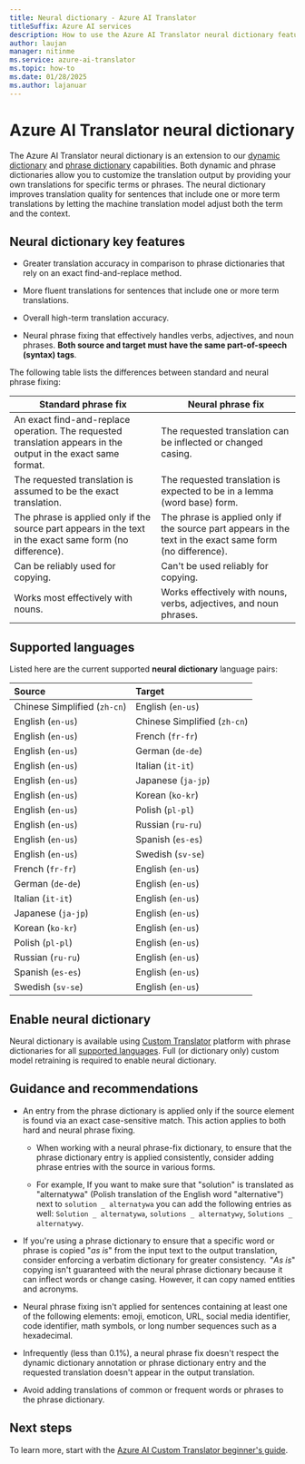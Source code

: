 ```yaml
---
title: Neural dictionary - Azure AI Translator
titleSuffix: Azure AI services
description: How to use the Azure AI Translator neural dictionary feature.
author: laujan
manager: nitinme
ms.service: azure-ai-translator
ms.topic: how-to
ms.date: 01/28/2025
ms.author: lajanuar
---
```


# Azure AI Translator neural dictionary

The Azure AI Translator neural dictionary is an extension to our [dynamic dictionary](use-dynamic-dictionary.md) and [phrase dictionary](../../custom-translator/concepts/dictionaries.md#phrase-dictionary) capabilities. Both dynamic and phrase dictionaries allow you to customize the translation output by providing your own translations for specific terms or phrases. The neural dictionary improves translation quality for sentences that include one or more term translations by letting the machine translation model adjust both the term and the context.

## Neural dictionary key features

* Greater translation accuracy in comparison to phrase dictionaries that rely on an exact find-and-replace method.

* More fluent translations for sentences that include one or more term translations.

* Overall high-term translation accuracy.

* Neural phrase fixing that effectively handles verbs, adjectives, and noun phrases. **Both source and target must have the same part-of-speech (syntax) tags**.

The following table lists the differences between standard and neural phrase fixing:

|Standard phrase fix | Neural phrase fix|
|--------------------|------------------
|An exact find-and-replace operation. The requested translation appears in the output in the exact same format. | The requested translation can be inflected or changed casing.|
|The requested translation is assumed to be the exact translation. |The requested translation is expected to be in a lemma (word base) form.|
|The phrase is applied only if the source part appears in the text in the exact same form (no difference). | The phrase is applied only if the source part appears in the text in the exact same form (no difference).|
|Can be reliably used for copying. | Can't be used reliably for copying.|
|Works most effectively with nouns. |Works effectively with nouns, verbs, adjectives, and noun phrases.|

## Supported languages

Listed here are the current supported **neural dictionary** language pairs:

|Source|Target|
|:----|:----|
|Chinese Simplified (`zh-cn`)|English (`en-us`)|
|English (`en-us`)|Chinese Simplified (`zh-cn`)|
|English (`en-us`)|French (`fr-fr`)|
|English (`en-us`)|German (`de-de`)|
|English (`en-us`)|Italian (`it-it`)|
|English (`en-us`)|Japanese (`ja-jp`)|
|English (`en-us`)|Korean (`ko-kr`)|
|English (`en-us`)|Polish (`pl-pl`)|
|English (`en-us`)|Russian (`ru-ru`)|
|English (`en-us`)|Spanish (`es-es`)|
|English (`en-us`)|Swedish (`sv-se`)|
|French (`fr-fr`)|English (`en-us`)|
|German (`de-de`)|English (`en-us`)|
|Italian (`it-it`)|English (`en-us`)|
|Japanese (`ja-jp`)|English (`en-us`)|
|Korean (`ko-kr`)|English (`en-us`)|
|Polish (`pl-pl`)|English (`en-us`)|
|Russian (`ru-ru`)|English (`en-us`)|
|Spanish (`es-es`)|English (`en-us`)|
|Swedish (`sv-se`)|English (`en-us`)|

## Enable neural dictionary

Neural dictionary is available using [Custom Translator](https://portal.customtranslator.azure.ai/) platform with phrase dictionaries for all [supported languages](#supported-languages). Full (or dictionary only) custom model retraining is required to enable neural dictionary.

## Guidance and recommendations

- An entry from the phrase dictionary is applied only if the source element is found via an exact case-sensitive match. This action applies to both hard and neural phrase fixing.

    * When working with a neural phrase-fix dictionary, to ensure that the phrase dictionary entry is applied consistently, consider adding phrase entries with the source in various forms.

    * For example, If you want to make sure that "solution" is translated as "alternatywa" (Polish translation of the English word "alternative") next to `solution _ alternatywa` you can add the following entries as well: `Solution _ alternatywa`, `solutions _ alternatywy`, `Solutions _ alternatywy`.

- If you're using a phrase dictionary to ensure that a specific word or phrase is copied "*as is*" from the input text to the output translation, consider enforcing a verbatim dictionary for greater consistency.  "*As is*" copying isn't guaranteed with the neural phrase dictionary because it can inflect words or change casing. However, it can copy named entities and acronyms.

- Neural phrase fixing isn't applied for sentences containing at least one of the following elements:  emoji, emoticon, URL, social media identifier, code identifier, math symbols, or long number sequences such as a hexadecimal.

- Infrequently (less than 0.1%), a neural phrase fix doesn't respect the dynamic dictionary annotation or phrase dictionary entry and the requested translation doesn't appear in the output translation.

- Avoid adding translations of common or frequent words or phrases to the phrase dictionary.

## Next steps

To learn more, start with the [Azure AI Custom Translator beginner's guide](../../custom-translator/beginners-guide.md).
